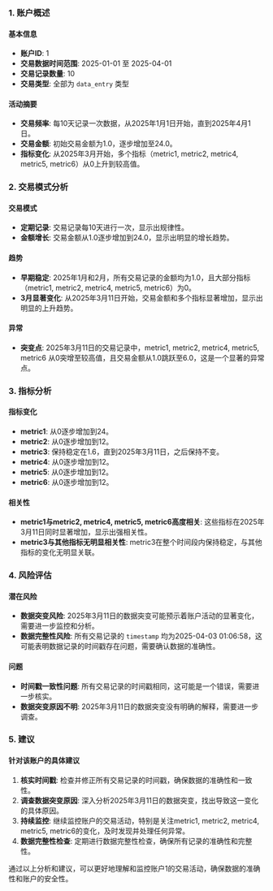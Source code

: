 ### 1. 账户概述

#### 基本信息
- **账户ID**: 1
- **交易数据时间范围**: 2025-01-01 至 2025-04-01
- **交易记录数量**: 10
- **交易类型**: 全部为 `data_entry` 类型

#### 活动摘要
- **交易频率**: 每10天记录一次数据，从2025年1月1日开始，直到2025年4月1日。
- **交易金额**: 初始交易金额为1.0，逐步增加至24.0。
- **指标变化**: 从2025年3月开始，多个指标（metric1, metric2, metric4, metric5, metric6）从0上升到较高值。

### 2. 交易模式分析

#### 交易模式
- **定期记录**: 交易记录每10天进行一次，显示出规律性。
- **金额增长**: 交易金额从1.0逐步增加到24.0，显示出明显的增长趋势。

#### 趋势
- **早期稳定**: 2025年1月和2月，所有交易记录的金额均为1.0，且大部分指标（metric1, metric2, metric4, metric5, metric6）为0。
- **3月显著变化**: 从2025年3月11日开始，交易金额和多个指标显著增加，显示出明显的上升趋势。

#### 异常
- **突变点**: 2025年3月11日的交易记录中，metric1, metric2, metric4, metric5, metric6 从0突增至较高值，且交易金额从1.0跳跃至6.0，这是一个显著的异常点。

### 3. 指标分析

#### 指标变化
- **metric1**: 从0逐步增加到24。
- **metric2**: 从0逐步增加到12。
- **metric3**: 保持稳定在1.6，直到2025年3月11日，之后保持不变。
- **metric4**: 从0逐步增加到12。
- **metric5**: 从0逐步增加到12。
- **metric6**: 从0逐步增加到12。

#### 相关性
- **metric1与metric2, metric4, metric5, metric6高度相关**: 这些指标在2025年3月11日同时显著增加，显示出强相关性。
- **metric3与其他指标无明显相关性**: metric3在整个时间段内保持稳定，与其他指标的变化无明显关联。

### 4. 风险评估

#### 潜在风险
- **数据突变风险**: 2025年3月11日的数据突变可能预示着账户活动的显著变化，需要进一步监控和分析。
- **数据完整性风险**: 所有交易记录的 `timestamp` 均为2025-04-03 01:06:58，这可能表明数据记录的时间戳存在问题，需要确认数据的准确性。

#### 问题
- **时间戳一致性问题**: 所有交易记录的时间戳相同，这可能是一个错误，需要进一步核实。
- **数据突变原因不明**: 2025年3月11日的数据突变没有明确的解释，需要进一步调查。

### 5. 建议

#### 针对该账户的具体建议
1. **核实时间戳**: 检查并修正所有交易记录的时间戳，确保数据的准确性和一致性。
2. **调查数据突变原因**: 深入分析2025年3月11日的数据突变，找出导致这一变化的具体原因。
3. **持续监控**: 继续监控账户的交易活动，特别是关注metric1, metric2, metric4, metric5, metric6的变化，及时发现并处理任何异常。
4. **数据完整性检查**: 定期进行数据完整性检查，确保所有记录的准确性和完整性。

通过以上分析和建议，可以更好地理解和监控账户1的交易活动，确保数据的准确性和账户的安全性。